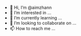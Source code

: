 - 👋 Hi, I’m @aimzhann
- 👀 I’m interested in ...
- 🌱 I’m currently learning ...
- 💞️ I’m looking to collaborate on ...
- 📫 How to reach me ...

<!---
aimzhann/aimzhann is a ✨ special ✨ repository because its `https://github.com/aimzhann/aimzhann/releases/tag/v1.0` (this file) appears on your GitHub profile.
You can click the Preview link to take a look at your changes.
--->
